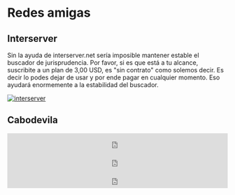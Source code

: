 # Redes amigas

## Interserver

Sin la ayuda de interserver.net sería imposible mantener estable el buscador de jurisprudencia. Por favor, si es que está a tu alcance, suscribite a un plan de 3,00 USD, es "sin contrato" como solemos decir. Es decir lo podes dejar de usar y por ende pagar en cualquier momento. Eso ayudará enormemente a la estabilidad del buscador.

[![interserver](https://villalba.is/banner.gif)](https://www.interserver.net/r/910602)

## Cabodevila

<iframe style="border: 0; width: 100%; height: 42px;" src="https://bandcamp.com/EmbeddedPlayer/track=2489871838/size=small/bgcol=ffffff/linkcol=0687f5/transparent=true/" seamless><a href="https://cabodevila.bandcamp.com/track/im-not-going-home">I&#39;m not going home. by cabodevila</a></iframe>

<iframe style="border: 0; width: 100%; height: 42px;" src="https://bandcamp.com/EmbeddedPlayer/track=3648035256/size=small/bgcol=ffffff/linkcol=0687f5/transparent=true/" seamless><a href="https://cabodevila.bandcamp.com/track/nitrogen">Nitrogen by cabodevila</a></iframe>

<iframe style="border: 0; width: 100%; height: 42px;" src="https://bandcamp.com/EmbeddedPlayer/track=3710184819/size=small/bgcol=ffffff/linkcol=0687f5/transparent=true/" seamless><a href="https://cabodevila.bandcamp.com/track/crome-part-ii">Crome Part II by cabodevila</a></iframe>
